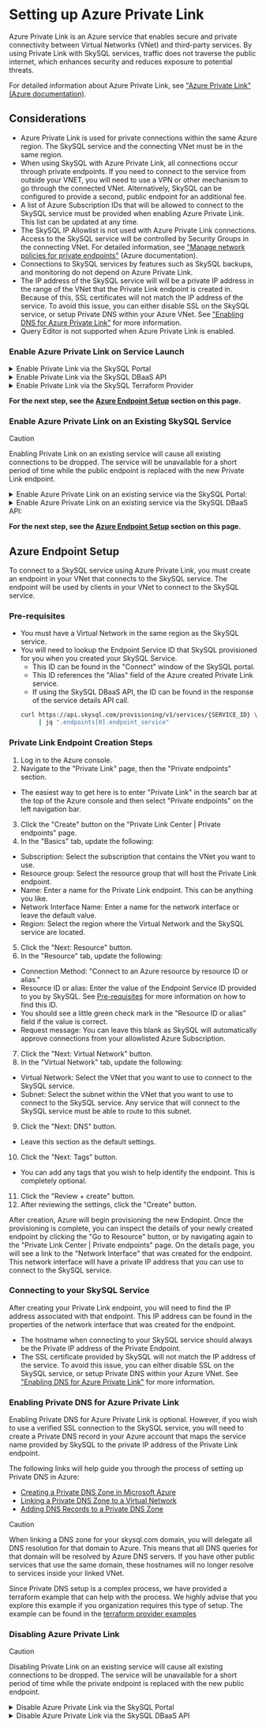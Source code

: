 # Setting up Azure Private Link


Azure Private Link is an Azure service that enables secure and private connectivity between Virtual Networks (VNet) and third-party services. By using Private Link with SkySQL services, traffic does not traverse the public internet, which enhances security and reduces exposure to potential threats.

For detailed information about Azure Private Link, see ["Azure Private Link" (Azure documentation)](https://learn.microsoft.com/en-us/azure/private-link/private-link-overview).


## **Considerations**

- Azure Private Link is used for private connections within the same Azure region.  The SkySQL service and the connecting VNet must be in the same region.
- When using SkySQL with Azure Private Link, all connections occur through private endpoints.  If you need to connect to the service from outside your VNET, you will need to use a VPN or other mechanism to go through the connected VNet.  Alternatively, SkySQL can be configured to provide a second, public endpoint for an additional fee.
- A list of Azure Subscription IDs that will be allowed to connect to the SkySQL service must be provided when enabling Azure Private Link.  This list can be updated at any time.
- The SkySQL IP Allowlist is not used with Azure Private Link connections.  Access to the SkySQL service will be controlled by Security Groups in the connecting VNet. For detailed information, see ["Manage network policies for private endpoints"](https://learn.microsoft.com/en-us/azure/private-link/disable-private-endpoint-network-policy?tabs=network-policy-portal) (Azure documentation).
- Connections to SkySQL services by features such as SkySQL backups, and monitoring do not depend on Azure Private Link.
- The IP address of the SkySQL service will will be a private IP address in the range of the VNet that the Private Link endpoint is created in.  Because of this, SSL certificates will not match the IP address of the service.  To avoid this issue, you can either disable SSL on the SkySQL service, or setup Private DNS within your Azure VNet. See ["Enabling DNS for Azure Private Link"](#enabling-dns-for-azure-private-link) for more information.
- Query Editor is not supported when Azure Private Link is enabled.


### **Enable Azure Private Link on Service Launch**

<details>
<summary>Enable Private Link via the SkySQL Portal</summary>
<br>

To enable Azure Private Link when launching a new service via the SkySQL Portal select the 'Enable Private link' option in the 'Security' section.
After the service completes provisioning, you will see a new option to "Set up Private Link" in the service's context menu. Click this option to add one or more Azure Subscription IDs to the allowlist.

</details>

<details>
<summary>Enable Private Link via the SkySQL DBaaS API</summary>
<br>

To enable Azure Private Link when launching a new service via the SkySQL DBaaS API, add the `endpoint_mechanism` and `endpoint_allowed_accounts` attributes to service creation JSON payload.

```
{
  "name": "my-skysql-service",
  ...
  "endpoint_mechanism": "privateconnect",
  "allowed_accounts": [
    "AZURE-SUBSCRIPTION-ID-1",
    "AZURE-SUBSCRIPTION-ID-2"
  ]
}
```
- The `endpoint_mechanism` field must be set to `privateconnect`
- The `endpoint_allowed_accounts` field must be set to a JSON array of one or more customer subscription IDs in Azure that will be allowed to establish a private connection to the SkySQL service.  These IDs should be in the guid format.

For more information on using the SkySQL DBaaS API, see ["SkySQL DBaaS API"](https://apidocs.skysql.com/#/Services/post_provisioning_v1_services).
</details>

<details>
<summary>Enable Private Link via the SkySQL Terraform Provider</summary>
<br>

To enable Azure Private Link when launching a new service via the SkySQL DBaaS API, set the `endpoint_mechanism` and `endpoint_allowed_accounts` attributes on the `skysql_service` resource.

```hcl
resource "skysql_service" "example" {
  name                      = "my-skysql-service"
  ...
  endpoint_mechanism        = "privateconnect"
  endpoint_allowed_accounts = ["123456789012"]
}
```

- The `endpoint_mechanism` field must be set to `privateconnect`
- The `endpoint_allowed_accounts` field must be set to a list of one or more customer subscription IDs in Azure that will be allowed to establish a private connection to the SkySQL service.  These IDs should be in the guid format.

A complete example Terraform template that creates a new SkySQL service with Azure Private Link enabled can be found in the [terraform provider examples](https://github.com/skysqlinc/terraform-provider-skysql/tree/main/examples/azure-private-link).


For more information on using the SkySQL Terraform Provider, see ["SkySQL Terraform Provider"](https://registry.terraform.io/providers/skysqlinc/skysql/latest/docs).

</details>

**For the next step, see the [Azure Endpoint Setup](#azure-endpoint-setup) section on this page.**


### **Enable Azure Private Link on an Existing SkySQL Service**

> [!CAUTION]
> Enabling Private Link on an existing service will cause all existing connections to be dropped.  The service will be unavailable for a short period of time while the public endpoint is replaced with the new Private Link endpoint.

<details>
<summary>Enable Azure Private Link on an existing service via the SkySQL Portal:</summary>
<br>

1. Log in to the SkySQL Portal
2. Click the "MANAGE" button (on the right) for the desired service.
3. In the context menu, choose the "Set up Azure Private Link" menu item.
4. In the popup window, add one or more Azure account IDs.
5. Click the "OK" button to confirm this operation.

</details>

<details>
<summary>Enable Azure Private Link on an existing service via the SkySQL DBaaS API:</summary>
<br>

To enable Azure Private Link on an existing service, you will need to update the service endpoints with a payload similar to the following:

```json
[
  {
    "mechanism": "privateconnect",
    "allowed_accounts": [
      "AZURE-SUBSCRIPTION-ID-1",
      "AZURE-SUBSCRIPTION-ID-2"
    ]
  }
]
```

This payload should then be sent to the API `PATCH` https://api.skysql.com/provisioning/v1/services/{SERVICE_ID}/endpoints where `{SERVICE_ID}` is the ID of the service you are updating.
For more information on using the SkySQL DBaaS API, see ["SkySQL DBaaS API"](https://apidocs.skysql.com/#/Services/patch_provisioning_v1_services__service_id__endpoints).

</details>

**For the next step, see the [Azure Endpoint Setup](#azure-endpoint-setup) section on this page.**


## Azure Endpoint Setup

To connect to a SkySQL service using Azure Private Link, you must create an endpoint in your VNet that connects to the SkySQL service. The endpoint will be used by clients in your VNet to connect to the SkySQL service.

### Pre-requisites
- You must have a Virtual Network in the same region as the SkySQL service.
- You will need to lookup the Endpoint Service ID that SkySQL provisioned for you when you created your SkySQL Service.
    - This ID can be found in the "Connect" window of the SkySQL portal.
    - This ID references the "Alias" field of the Azure created Private Link service.
    - If using the SkySQL DBaaS API, the ID can be found in the response of the service details API call.
    ```bash
    curl https://api.skysql.com/provisioning/v1/services/{SERVICE_ID} \
         | jq ".endpoints[0].endpoint_service"
    ```

### Private Link Endpoint Creation Steps

1. Log in to the Azure console.
2. Navigate to the "Private Link" page, then the "Private endpoints" section.
  - The easiest way to get here is to enter "Private Link" in the search bar at the top of the Azure console and then select "Private endpoints" on the left navigation bar.
3. Click the "Create" button on the "Private Link Center | Private endpoints" page.
4. In the "Basics" tab, update the following:
  - Subscription: Select the subscription that contains the VNet you want to use.
  - Resource group: Select the resource group that will host the Private Link endpoint.
  - Name: Enter a name for the Private Link endpoint.  This can be anything you like.
  - Network Interface Name: Enter a name for the network interface or leave the default value.
  - Region: Select the region where the Virtual Network and the SkySQL service are located.
5. Click the "Next: Resource" button.
6. In the "Resource" tab, update the following:
  - Connection Method: "Connect to an Azure resource by resource ID or alias."
  - Resource ID or alias: Enter the value of the Endpoint Service ID provided to you by SkySQL.  See [Pre-requisites](#pre-requisites) for more information on how to find this ID.
  - You should see a little green check mark in the "Resource ID or alias" field if the value is correct.
  - Request message: You can leave this blank as SkySQL will automatically approve connections from your allowlisted Azure Subscription.
7. Click the "Next: Virtual Network" button.
8. In the "Virtual Network" tab, update the following:
  - Virtual Network: Select the VNet that you want to use to connect to the SkySQL service.
  - Subnet: Select the subnet within the VNet that you want to use to connect to the SkySQL service.  Any service that will connect to the SkySQL service must be able to route to this subnet.
9. Click the "Next: DNS" button.
  - Leave this section as the default settings.
10. Click the "Next: Tags" button.
  - You can add any tags that you wish to help identify the endpoint.  This is completely optional.
11. Click the "Review + create" button.
12. After reviewing the settings, click the "Create" button.


After creation, Azure will begin provisioning the new Endopint.  Once the provisioning is complete, you can inspect the details of your newly created endpoint by clicking the "Go to Resource" button, or by navigating again to the "Private Link Center | Private endpoints" page.
On the details page, you will see a link to the "Network Interface" that was created for the endpoint.  This network interface will have a private IP address that you can use to connect to the SkySQL service.


### Connecting to your SkySQL Service

After creating your Private Link endpoint, you will need to find the IP address associated with that endpoint.  This IP address can be found in the properties of the network interface that was created for the endpoint.
- The hostname when connecting to your SkySQL service should always be the Private IP address of the Private Endpoint.
- The SSL certificate provided by SkySQL will not match the IP address of the service.  To avoid this issue, you can either disable SSL on the SkySQL service, or setup Private DNS within your Azure VNet. See ["Enabling DNS for Azure Private Link"](#enabling-dns-for-azure-private-link) for more information.


### Enabling Private DNS for Azure Private Link

Enabling Private DNS for Azure Private Link is optional.  However, if you wish to use a verified SSL connection to the SkySQL service, you will need to create a Private DNS record in your Azure account that maps the service name provided by SkySQL to the private IP address of the Private Link endpoint.

The following links will help guide you through the process of setting up Private DNS in Azure:
- [Creating a Private DNS Zone in Microsoft Azure](https://learn.microsoft.com/en-us/azure/dns/private-dns-getstarted-portal)
- [Linking a Private DNS Zone to a Virtual Network](https://learn.microsoft.com/en-us/azure/dns/private-dns-getstarted-portal#link-the-virtual-network)
- [Adding DNS Records to a Private DNS Zone](https://learn.microsoft.com/en-us/azure/dns/private-dns-getstarted-portal#create-another-dns-record)

> [!CAUTION]
> When linking a DNS zone for your skysql.com domain, you will delegate all DNS resolution for that domain to Azure.  This means that all DNS queries for that domain will be resolved by Azure DNS servers.  If you have other public services that use the same domain, these hostnames will no longer resolve to services inside your linked VNet.


Since Private DNS setup is a complex process, we have provided a terraform example that can help with the process.  We highly advise that you explore this example if you organization requires this type of setup.
The example can be found in the [terraform provider examples](https://github.com/skysqlinc/terraform-provider-skysql/tree/main/examples/azure-private-link)


### **Disabling Azure Private Link**

> [!CAUTION]
> Disabling Private Link on an existing service will cause all existing connections to be dropped.  The service will be unavailable for a short period of time while the private endpoint is replaced with the new public endpoint.

<details>
<summary>Disable Azure Private Link via the SkySQL Portal</summary>
<br>

1. Visit the [SkySQL Portal](https://app.skysql.com/)
2. Find the service that you would like to modify.
3. Click "MANAGE" on the far right side of the service listing.
4. In the context menu, select "Manage Private Link".
5. In the popup window, click "I want to disconnect my Private Link".
6. In the popup window, select "Disconnect".
7. Since the service's allowlist was cleared when Azure Private Link was previously enabled, you will need to [update the allowlist](../Security/Configuring%20Firewall.md) to allow clients to connect after disabling Private Link.

</details>

<details>
<summary>Disable Azure Private Link via the SkySQL DBaaS API</summary>
<br>

To disable Azure Private Link on an existing service, you will need to update the service endpoints with a payload similar to the following:

```json
[
  {
    "mechanism": "nlb"
  }
]
```

This payload should then be sent to the API `PATCH` https://api.skysql.com/provisioning/v1/services/{SERVICE_ID}/endpoints where `{SERVICE_ID}` is the ID of the service you are updating.
For more information on using the SkySQL DBaaS API, see ["SkySQL DBaaS API"](https://apidocs.skysql.com/#/Services/patch_provisioning_v1_services__service_id__endpoints).

</details>

